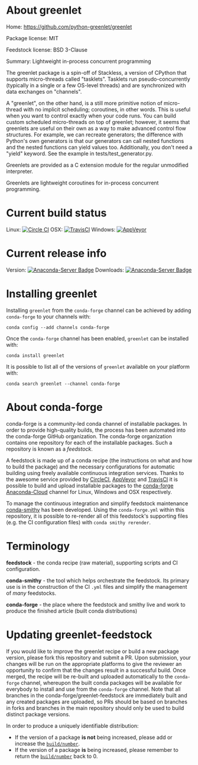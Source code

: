 About greenlet
==============

Home: https://github.com/python-greenlet/greenlet

Package license: MIT

Feedstock license: BSD 3-Clause

Summary: Lightweight in-process concurrent programming

The greenlet package is a spin-off of Stackless, a version of CPython that
supports micro-threads called "tasklets". Tasklets run pseudo-concurrently
(typically in a single or a few OS-level threads) and are synchronized with
data exchanges on "channels".

A "greenlet", on the other hand, is a still more primitive notion of
micro-thread with no implicit scheduling; coroutines, in other words. This
is useful when you want to control exactly when your code runs. You can
build custom scheduled micro-threads on top of greenlet; however, it seems
that greenlets are useful on their own as a way to make advanced control
flow structures. For example, we can recreate generators; the difference
with Python's own generators is that our generators can call nested
functions and the nested functions can yield values too. Additionally,
you don't need a "yield" keyword. See the example in
tests/test_generator.py.

Greenlets are provided as a C extension module for the regular unmodified
interpreter.

Greenlets are lightweight coroutines for in-process concurrent programming.


Current build status
====================

Linux: [![Circle CI](https://circleci.com/gh/conda-forge/greenlet-feedstock.svg?style=shield)](https://circleci.com/gh/conda-forge/greenlet-feedstock)
OSX: [![TravisCI](https://travis-ci.org/conda-forge/greenlet-feedstock.svg?branch=master)](https://travis-ci.org/conda-forge/greenlet-feedstock)
Windows: [![AppVeyor](https://ci.appveyor.com/api/projects/status/github/conda-forge/greenlet-feedstock?svg=True)](https://ci.appveyor.com/project/conda-forge/greenlet-feedstock/branch/master)

Current release info
====================
Version: [![Anaconda-Server Badge](https://anaconda.org/conda-forge/greenlet/badges/version.svg)](https://anaconda.org/conda-forge/greenlet)
Downloads: [![Anaconda-Server Badge](https://anaconda.org/conda-forge/greenlet/badges/downloads.svg)](https://anaconda.org/conda-forge/greenlet)

Installing greenlet
===================

Installing `greenlet` from the `conda-forge` channel can be achieved by adding `conda-forge` to your channels with:

```
conda config --add channels conda-forge
```

Once the `conda-forge` channel has been enabled, `greenlet` can be installed with:

```
conda install greenlet
```

It is possible to list all of the versions of `greenlet` available on your platform with:

```
conda search greenlet --channel conda-forge
```


About conda-forge
=================

conda-forge is a community-led conda channel of installable packages.
In order to provide high-quality builds, the process has been automated into the
conda-forge GitHub organization. The conda-forge organization contains one repository
for each of the installable packages. Such a repository is known as a *feedstock*.

A feedstock is made up of a conda recipe (the instructions on what and how to build
the package) and the necessary configurations for automatic building using freely
available continuous integration services. Thanks to the awesome service provided by
[CircleCI](https://circleci.com/), [AppVeyor](http://www.appveyor.com/)
and [TravisCI](https://travis-ci.org/) it is possible to build and upload installable
packages to the [conda-forge](https://anaconda.org/conda-forge)
[Anaconda-Cloud](http://docs.anaconda.org/) channel for Linux, Windows and OSX respectively.

To manage the continuous integration and simplify feedstock maintenance
[conda-smithy](http://github.com/conda-forge/conda-smithy) has been developed.
Using the ``conda-forge.yml`` within this repository, it is possible to re-render all of
this feedstock's supporting files (e.g. the CI configuration files) with ``conda smithy rerender``.


Terminology
===========

**feedstock** - the conda recipe (raw material), supporting scripts and CI configuration.

**conda-smithy** - the tool which helps orchestrate the feedstock.
                   Its primary use is in the construction of the CI ``.yml`` files
                   and simplify the management of *many* feedstocks.

**conda-forge** - the place where the feedstock and smithy live and work to
                  produce the finished article (built conda distributions)


Updating greenlet-feedstock
===========================

If you would like to improve the greenlet recipe or build a new
package version, please fork this repository and submit a PR. Upon submission,
your changes will be run on the appropriate platforms to give the reviewer an
opportunity to confirm that the changes result in a successful build. Once
merged, the recipe will be re-built and uploaded automatically to the
`conda-forge` channel, whereupon the built conda packages will be available for
everybody to install and use from the `conda-forge` channel.
Note that all branches in the conda-forge/greenlet-feedstock are
immediately built and any created packages are uploaded, so PRs should be based
on branches in forks and branches in the main repository should only be used to
build distinct package versions.

In order to produce a uniquely identifiable distribution:
 * If the version of a package **is not** being increased, please add or increase
   the [``build/number``](http://conda.pydata.org/docs/building/meta-yaml.html#build-number-and-string).
 * If the version of a package **is** being increased, please remember to return
   the [``build/number``](http://conda.pydata.org/docs/building/meta-yaml.html#build-number-and-string)
   back to 0.
